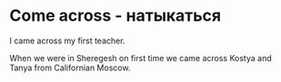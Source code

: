 # Come across - натыкаться

I came across my first teacher.

When we were in Sheregesh on first time we came across Kostya and Tanya from Californian Moscow.
